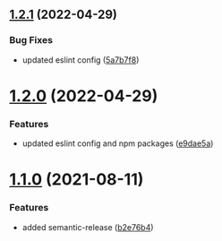 ## [1.2.1](https://github.com/kouts/vue3-starter-template/compare/v1.2.0...v1.2.1) (2022-04-29)


### Bug Fixes

* updated eslint config ([5a7b7f8](https://github.com/kouts/vue3-starter-template/commit/5a7b7f8aba058de23abf43f582cbe666ef47b904))

# [1.2.0](https://github.com/kouts/vue3-starter-template/compare/v1.1.0...v1.2.0) (2022-04-29)


### Features

* updated eslint config and npm packages ([e9dae5a](https://github.com/kouts/vue3-starter-template/commit/e9dae5a77b37cca7ff09bc0100a349ea5756ffb5))

# [1.1.0](https://github.com/kouts/vue3-starter-template/compare/v1.0.0...v1.1.0) (2021-08-11)


### Features

* added semantic-release ([b2e76b4](https://github.com/kouts/vue3-starter-template/commit/b2e76b4f035622a52cc08b511d78df8f3406441c))
